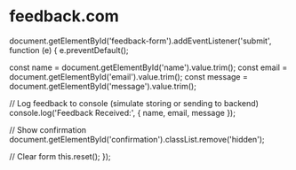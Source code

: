 # feedback.com
document.getElementById('feedback-form').addEventListener('submit', function (e) {
  e.preventDefault();

  const name = document.getElementById('name').value.trim();
  const email = document.getElementById('email').value.trim();
  const message = document.getElementById('message').value.trim();

  // Log feedback to console (simulate storing or sending to backend)
  console.log('Feedback Received:', { name, email, message });

  // Show confirmation
  document.getElementById('confirmation').classList.remove('hidden');

  // Clear form
  this.reset();
});
